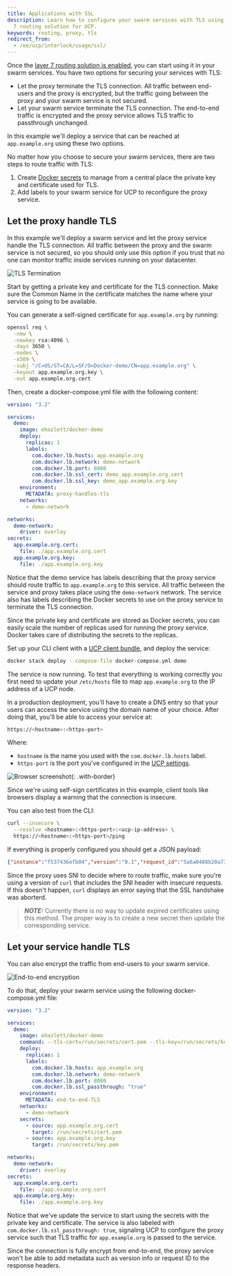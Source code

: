 ```yaml
---
title: Applications with SSL
description: Learn how to configure your swarm services with TLS using the layer
  7 routing solution for UCP.
keywords: routing, proxy, tls
redirect_from:
  - /ee/ucp/interlock/usage/ssl/
---
```


Once the [layer 7 routing solution is enabled](../deploy/index.md), you can
start using it in your swarm services. You have two options for securing your
services with TLS:

* Let the proxy terminate the TLS connection. All traffic between end-users and
the proxy is encrypted, but the traffic going between the proxy and your swarm
service is not secured.
* Let your swarm service terminate the TLS connection. The end-to-end traffic
is encrypted and the proxy service allows TLS traffic to passthrough unchanged.

In this example we'll deploy a service that can be reached at `app.example.org`
using these two options.

No matter how you choose to secure your swarm services, there are two steps to
route traffic with TLS:

1. Create [Docker secrets](/engine/swarm/secrets.md) to manage from a central
place the private key and certificate used for TLS.
2. Add labels to your swarm service for UCP to reconfigure the proxy service.


## Let the proxy handle TLS

In this example we'll deploy a swarm service and let the proxy service handle
the TLS connection. All traffic between the proxy and the swarm service is
not secured, so you should only use this option if you trust that no one can
monitor traffic inside services running on your datacenter.

![TLS Termination](../../images/interlock-tls-1.png)

Start by getting a private key and certificate for the TLS connection. Make
sure the Common Name in the certificate matches the name where your service
is going to be available.

You can generate a self-signed certificate for `app.example.org` by running:

```bash
openssl req \
  -new \
  -newkey rsa:4096 \
  -days 3650 \
  -nodes \
  -x509 \
  -subj "/C=US/ST=CA/L=SF/O=Docker-demo/CN=app.example.org" \
  -keyout app.example.org.key \
  -out app.example.org.cert
```

Then, create a docker-compose.yml file with the following content:

```yml
version: "3.2"

services:
  demo:
    image: ehazlett/docker-demo
    deploy:
      replicas: 1
      labels:
        com.docker.lb.hosts: app.example.org
        com.docker.lb.network: demo-network
        com.docker.lb.port: 8080
        com.docker.lb.ssl_cert: demo_app.example.org.cert
        com.docker.lb.ssl_key: demo_app.example.org.key
    environment:
      METADATA: proxy-handles-tls
    networks:
      - demo-network

networks:
  demo-network:
    driver: overlay
secrets:
  app.example.org.cert:
    file: ./app.example.org.cert
  app.example.org.key:
    file: ./app.example.org.key
```

Notice that the demo service has labels describing that the proxy service should
route traffic to `app.example.org` to this service. All traffic between the
service and proxy takes place using the `demo-network` network. The service also
has labels describing the Docker secrets to use on the proxy service to terminate
the TLS connection.

Since the private key and certificate are stored as Docker secrets, you can
easily scale the number of replicas used for running the proxy service. Docker
takes care of distributing the secrets to the replicas.

Set up your CLI client with a [UCP client bundle](../../user-access/cli.md),
and deploy the service:

```bash
docker stack deploy --compose-file docker-compose.yml demo
```

The service is now running. To test that everything is working correctly you
first need to update your `/etc/hosts` file to map `app.example.org` to the
IP address of a UCP node.

In a production deployment, you'll have to create a DNS entry so that your
users can access the service using the domain name of your choice.
After doing that, you'll be able to access your service at:

```bash
https://<hostname>:<https-port>
```

Where:
* `hostname` is the name you used with the `com.docker.lb.hosts` label.
* `https-port` is the port you've configured in the [UCP settings](../deploy/index.md).

![Browser screenshot](../../images/interlock-tls-2.png){: .with-border}

Since we're using self-sign certificates in this example, client tools like
browsers display a warning that the connection is insecure.

You can also test from the CLI:

```bash
curl --insecure \
  --resolve <hostname>:<https-port>:<ucp-ip-address> \
  https://<hostname>:<https-port>/ping
```

If everything is properly configured you should get a JSON payload:

```json
{"instance":"f537436efb04","version":"0.1","request_id":"5a6a0488b20a73801aa89940b6f8c5d2"}
```

Since the proxy uses SNI to decide where to route traffic, make sure you're
using a version of `curl` that includes the SNI header with insecure requests.
If this doesn't happen, `curl` displays an error saying that the SSL handshake
was aborterd.

> ***NOTE:*** Currently there is no way to update expired certificates using this method. 
> The proper way is to create a new secret then update the corresponding service. 

## Let your service handle TLS

You can also  encrypt the traffic from end-users to your swarm service.

![End-to-end encryption](../../images/interlock-tls-3.png)


To do that, deploy your swarm service using the following docker-compose.yml file:

```yml
version: "3.2"

services:
  demo:
    image: ehazlett/docker-demo
    command: --tls-cert=/run/secrets/cert.pem --tls-key=/run/secrets/key.pem
    deploy:
      replicas: 1
      labels:
        com.docker.lb.hosts: app.example.org
        com.docker.lb.network: demo-network
        com.docker.lb.port: 8080
        com.docker.lb.ssl_passthrough: "true"
    environment:
      METADATA: end-to-end-TLS
    networks:
      - demo-network
    secrets:
      - source: app.example.org.cert
        target: /run/secrets/cert.pem
      - source: app.example.org.key
        target: /run/secrets/key.pem

networks:
  demo-network:
    driver: overlay
secrets:
  app.example.org.cert:
    file: ./app.example.org.cert
  app.example.org.key:
    file: ./app.example.org.key
```

Notice that we've update the service to start using the secrets with the
private key and certificate. The service is also labeled with
`com.docker.lb.ssl_passthrough: true`, signaling UCP to configure the proxy
service such that TLS traffic for `app.example.org` is passed to the service.

Since the connection is fully encrypt from end-to-end, the proxy service
won't be able to add metadata such as version info or request ID to the
response headers.
